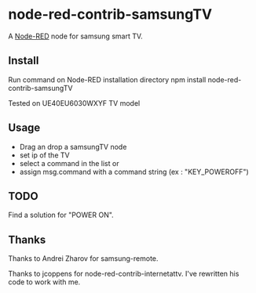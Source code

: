 node-red-contrib-samsungTV
========================
A <a href="http://nodered.org" target="_new">Node-RED</a> node for samsung smart TV.


Install
-------
Run command on Node-RED installation directory
npm install node-red-contrib-samsungTV

Tested on UE40EU6030WXYF TV model

Usage
------
- Drag an drop a samsungTV node
- set ip of the TV
- select a command in the list
or
- assign msg.command with a command string (ex : "KEY_POWEROFF")

TODO
------
Find a solution for "POWER ON".


Thanks
------
Thanks to Andrei Zharov for samsung-remote.

Thanks to jcoppens for node-red-contrib-internetattv. I've rewritten his code to work with me.